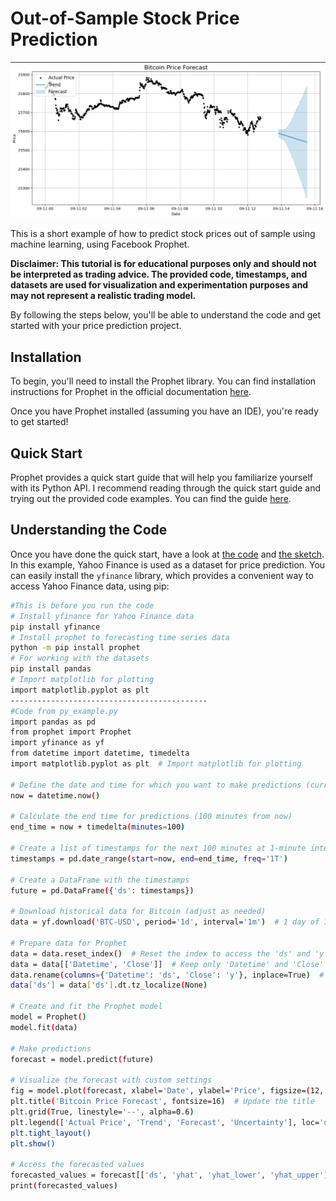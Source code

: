 # Out-of-Sample Stock Price Prediction 

![Alt Text](./sketch.png)

 This is a short example of how to predict stock prices out of sample using machine learning, using Facebook Prophet. 

**Disclaimer: This tutorial is for educational purposes only and should not be interpreted as trading advice. The provided code, timestamps, and datasets are used for visualization and experimentation purposes and may not represent a realistic trading model.**

By following the steps below, you'll be able to understand the code and get started with your price prediction project.

## Installation

To begin, you'll need to install the Prophet library. You can find installation instructions for Prophet in the official documentation [here](https://facebook.github.io/prophet/docs/installation.html#python).

Once you have Prophet installed (assuming you have an IDE), you're ready to get started!

## Quick Start

Prophet provides a quick start guide that will help you familiarize yourself with its Python API. I recommend reading through the quick start guide and trying out the provided code examples. You can find the guide [here](https://facebook.github.io/prophet/docs/quick_start.html#python-api).

## Understanding the Code
Once you have done the quick start, have a look at [the code](py_example.py) and [the sketch](sketch.png). In this example, Yahoo Finance is used as a dataset for price prediction. You can easily install the `yfinance` library, which provides a convenient way to access Yahoo Finance data, using pip:

```bash
#This is before you run the code
# Install yfinance for Yahoo Finance data
pip install yfinance 
# Install prophet to forecasting time series data
python -m pip install prophet
# For working with the datasets
pip install pandas
# Import matplotlib for plotting
import matplotlib.pyplot as plt
--------------------------------------------
#Code from py_example.py
import pandas as pd
from prophet import Prophet
import yfinance as yf
from datetime import datetime, timedelta
import matplotlib.pyplot as plt  # Import matplotlib for plotting

# Define the date and time for which you want to make predictions (current date and time)
now = datetime.now()

# Calculate the end time for predictions (100 minutes from now)
end_time = now + timedelta(minutes=100)

# Create a list of timestamps for the next 100 minutes at 1-minute intervals
timestamps = pd.date_range(start=now, end=end_time, freq='1T')

# Create a DataFrame with the timestamps
future = pd.DataFrame({'ds': timestamps})

# Download historical data for Bitcoin (adjust as needed)
data = yf.download('BTC-USD', period='1d', interval='1m')  # 1 day of 1-minute data for Bitcoin

# Prepare data for Prophet
data = data.reset_index()  # Reset the index to access the 'ds' and 'y' columns
data = data[['Datetime', 'Close']]  # Keep only 'Datetime' and 'Close' columns
data.rename(columns={'Datetime': 'ds', 'Close': 'y'}, inplace=True)  # Rename columns to 'ds' and 'y'
data['ds'] = data['ds'].dt.tz_localize(None)

# Create and fit the Prophet model
model = Prophet()
model.fit(data)

# Make predictions
forecast = model.predict(future)

# Visualize the forecast with custom settings
fig = model.plot(forecast, xlabel='Date', ylabel='Price', figsize=(12, 6))
plt.title('Bitcoin Price Forecast', fontsize=16)  # Update the title
plt.grid(True, linestyle='--', alpha=0.6)
plt.legend(['Actual Price', 'Trend', 'Forecast', 'Uncertainty'], loc='upper left', fontsize=12)
plt.tight_layout()
plt.show()

# Access the forecasted values
forecasted_values = forecast[['ds', 'yhat', 'yhat_lower', 'yhat_upper']]
print(forecasted_values)


